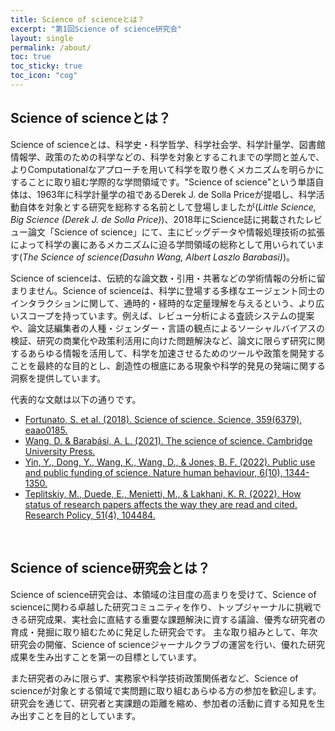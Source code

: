 ```yaml
---
title: Science of scienceとは？
excerpt: "第1回Science of science研究会"
layout: single
permalink: /about/
toc: true
toc_sticky: true
toc_icon: "cog"
---
```


## Science of scienceとは？

Science of scienceとは、科学史・科学哲学、科学社会学、科学計量学、図書館情報学、政策のための科学などの、科学を対象とするこれまでの学問と並んで、よりComputationalなアプローチを用いて科学を取り巻くメカニズムを明らかにすることに取り組む学際的な学問領域です。"Science of science"という単語自体は、1963年に科学計量学の祖であるDerek J. de Solla Priceが提唱し、科学活動自体を対象とする研究を総称する名前として登場しましたが(*Little Science, Big Science (Derek J. de Solla Price)*)、2018年にScience誌に掲載されたレビュー論文「Science of science」にて、主にビッグデータや情報処理技術の拡張によって科学の裏にあるメカニズムに迫る学問領域の総称として用いられています(*The Science of science(Dasuhn Wang, Albert Laszlo Barabasi)*)。

Science of scienceは、伝統的な論文数・引用・共著などの学術情報の分析に留まりません。Science of scienceは、科学に登場する多様なエージェント同士のインタラクションに関して、通時的・経時的な定量理解を与えるという、より広いスコープを持っています。例えば、レビュー分析による査読システムの提案や、論文誌編集者の人種・ジェンダー・言語の観点によるソーシャルバイアスの検証、研究の商業化や政策利活用に向けた問題解決など、論文に限らず研究に関するあらゆる情報を活用して、科学を加速させるためのツールや政策を開発することを最終的な目的とし、創造性の根底にある現象や科学的発見の発端に関する洞察を提供しています。

代表的な文献は以下の通りです。
* [Fortunato, S. et al. (2018). Science of science. Science, 359(6379), eaao0185.](https://www.science.org/doi/full/10.1126/science.aao0185)
* [Wang, D. & Barabási, A. L. (2021). The science of science. Cambridge University Press.](https://www.dashunwang.com/book/the-science-of-science)
* [Yin, Y., Dong, Y., Wang, K., Wang, D., & Jones, B. F. (2022). Public use and public funding of science. Nature human behaviour, 6(10), 1344-1350.](https://www.nature.com/articles/s41562-022-01397-5)
* [Teplitskiy, M., Duede, E., Menietti, M., & Lakhani, K. R. (2022). How status of research papers affects the way they are read and cited. Research Policy, 51(4), 104484.](https://www.sciencedirect.com/science/article/pii/S0048733322000129)


​
## Science of science研究会とは？

Science of science研究会は、本領域の注目度の高まりを受けて、Science of scienceに関わる卓越した研究コミュニティを作り、トップジャーナルに挑戦できる研究成果、実社会に直結する重要な課題解決に資する議論、優秀な研究者の育成・発掘に取り組むために発足した研究会です。
主な取り組みとして、年次研究会の開催、Science of scienceジャーナルクラブの運営を行い、優れた研究成果を生み出すことを第一の目標としています。

また研究者のみに限らず、実務家や科学技術政策関係者など、Science of scienceが対象とする領域で実問題に取り組むあらゆる方の参加を歓迎します。研究会を通じて、研究者と実課題の距離を縮め、参加者の活動に資する知見を生み出すことを目的としています。
